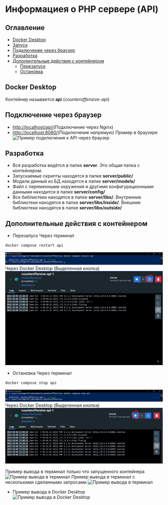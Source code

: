 # Информациея о PHP сервере (API)
## Оглавление
+ [Docker Desktop](#docker-desktop)
+ [Запуск](#start)
+ [Подключение через браузер](#browser-connection)
+ [Разработка](#dev)
+ [Дополинтельные действия с контейнером](#other-moves)
	+ [Перезапуск](#restart)
	+ [Остановка](#stop)
<a name="docker-desktop"></a>
## Docker Desktop
Контейнер называется **api** (*counteroffensive-api*)

<a name="browser-connection"></a>
## Подключение через браузер
+ <a href="http://localhost/api/" target="_blank">http://localhost/api/</a>(Подключение через Nginx)
+ <a href="http://localhost:8080/" target="_blank">http://localhost:8080/</a>(Подключение напрямую)
Пример в браузере
![Пример подключения к API через браузер](images/server/browser-api-connect-example.jpg)

<a name="dev"></a>
## Разработка
+ Вся разработка ведётся в папке **server**. Это общая папка с контейнером. 
+ Запускаемые скрипты находятся в папке **server/public/**
+ Модели данный из БД находятся в папке **server/models/**
+ Файл с переменными окружения и другими конфигурационными данными находится в папке **server/config/**
+ Все библиотеки находятся в папке **server/libs/**. Внутренние библиотеки находятся в папке **server/libs/inside/**. Внешние библиотеки находятся в папке **server/libs/outside/**

<a name="other-moves"></a>
## Дополнительные действия с контейнером

<a name="restart"></a>
+ Перезапуск
Через терминал
```bash
docker compose restart api
```
![Пример перезапуска контейнера через терминал](../documents/docker/server/cmd-container-restart-example.jpg)
Через Docker Desktop (Выделенная кнопка)
![Пример перезапуска контейнера через Docker Desktop](../documents/docker/server/docker-desktop-restart-container-example.jpg)

<a name="stop"></a>
+ Остановка
Через терминал
```bash
docker compose stop api
```
![Пример остановки контейнера через терминал](../documents/docker/server/cmd-container-stop-example.jpg)
Через Docker Desktop (Выделенная кнопка)
![Пример остановки контейнера через Docker Desktop](../documents/docker/server/docker-desktop-stop-container-example.jpg)

Пример вывода в терминал только что запущенного контейнера
![Пример вывода в терминал](../documents/docker/server/cmd-logs-example.jpg)
Пример вывода в терминал с несколькими сделанными запросами
![Пример вывода в терминал](../documents/docker/server/cmd-logs-example2.jpg)
+ Пример вывода в Docker Desktop 
![Пример вывода в Docker Desktop](../documents/docker/server/docker-desktop-logs-example.jpg)
